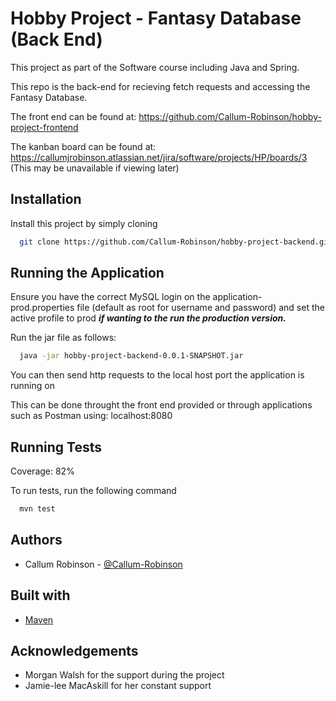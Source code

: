 
# Hobby Project - Fantasy Database (Back End)

This project as part of the Software course including Java and Spring.

This repo is the back-end for recieving fetch requests and accessing the Fantasy Database.

The front end can be found at:
https://github.com/Callum-Robinson/hobby-project-frontend

The kanban board can be found at:
https://callumjrobinson.atlassian.net/jira/software/projects/HP/boards/3 (This may be unavailable if viewing later)



## Installation

Install this project by simply cloning

```bash
  git clone https://github.com/Callum-Robinson/hobby-project-backend.git
```


## Running the Application

Ensure you have the correct MySQL login on the application-prod.properties file (default as root for username and password) and set the active profile to prod
***if wanting to the run the production version.***

Run the jar file as follows:

```bash
  java -jar hobby-project-backend-0.0.1-SNAPSHOT.jar
```
You can then send http requests to the local host port the application is running on

This can be done throught the front end provided or through applications such as Postman using: localhost:8080
## Running Tests

Coverage: 82%

To run tests, run the following command

```bash
  mvn test
```


## Authors

- Callum Robinson - [@Callum-Robinson](https://github.com/Callum-Robinson)


## Built with
 - [Maven](https://maven.apache.org/)
## Acknowledgements

 - Morgan Walsh for the support during the project
 - Jamie-lee MacAskill for her constant support

